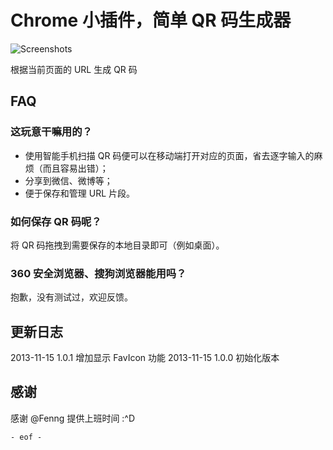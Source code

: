 # Chrome 小插件，简单 QR 码生成器

![Screenshots](http://files.gracecode.com/2013_11_15/1384505799.png)

根据当前页面的 URL 生成 QR 码


## FAQ

### 这玩意干嘛用的？

* 使用智能手机扫描 QR 码便可以在移动端打开对应的页面，省去逐字输入的麻烦（而且容易出错）；
* 分享到微信、微博等；
* 便于保存和管理 URL 片段。

### 如何保存 QR 码呢？

将 QR 码拖拽到需要保存的本地目录即可（例如桌面）。

### 360 安全浏览器、搜狗浏览器能用吗？

抱歉，没有测试过，欢迎反馈。


## 更新日志

2013-11-15 1.0.1 增加显示 FavIcon 功能
2013-11-15 1.0.0 初始化版本

## 感谢

感谢 @Fenng 提供上班时间 :^D

`- eof -`
